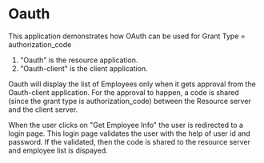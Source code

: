 # Oauth
This application demonstrates how OAuth can be used for Grant Type = authorization_code
1) "Oauth" is the resource application.
2) "Oauth-client" is the client application.

Oauth will display the list of Employees only when it gets approval from the Oauth-client application.
For the approval to happen, a code is shared (since the grant type is authorization_code) between the Resource server and the client server.

When the user clicks on "Get Employee Info" the user is redirected to a login page. This login page validates the user with the help of user id and password. 
If the validated, then the code is shared to the resource server and employee list is dispayed.
